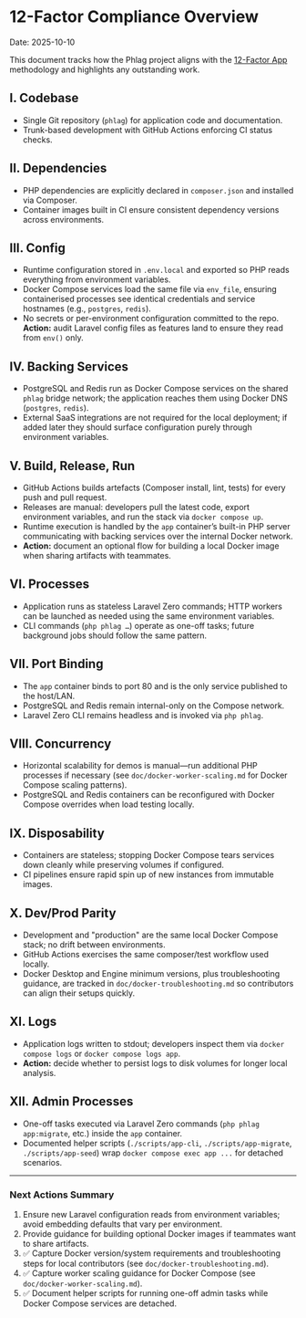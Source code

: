 # 12-Factor Compliance Overview

Date: 2025-10-10

This document tracks how the Phlag project aligns with the [12-Factor App](https://12factor.net/) methodology and highlights any outstanding work.

## I. Codebase

-   Single Git repository (`phlag`) for application code and documentation.
-   Trunk-based development with GitHub Actions enforcing CI status checks.

## II. Dependencies

-   PHP dependencies are explicitly declared in `composer.json` and installed via Composer.
-   Container images built in CI ensure consistent dependency versions across environments.

## III. Config

-   Runtime configuration stored in `.env.local` and exported so PHP reads everything from environment variables.
-   Docker Compose services load the same file via `env_file`, ensuring containerised processes see identical credentials and service hostnames (e.g., `postgres`, `redis`).
-   No secrets or per-environment configuration committed to the repo. **Action:** audit Laravel config files as features land to ensure they read from `env()` only.

## IV. Backing Services

-   PostgreSQL and Redis run as Docker Compose services on the shared `phlag` bridge network; the application reaches them using Docker DNS (`postgres`, `redis`).
-   External SaaS integrations are not required for the local deployment; if added later they should surface configuration purely through environment variables.

## V. Build, Release, Run

-   GitHub Actions builds artefacts (Composer install, lint, tests) for every push and pull request.
-   Releases are manual: developers pull the latest code, export environment variables, and run the stack via `docker compose up`.
-   Runtime execution is handled by the `app` container’s built-in PHP server communicating with backing services over the internal Docker network.
-   **Action:** document an optional flow for building a local Docker image when sharing artifacts with teammates.

## VI. Processes

-   Application runs as stateless Laravel Zero commands; HTTP workers can be launched as needed using the same environment variables.
-   CLI commands (`php phlag …`) operate as one-off tasks; future background jobs should follow the same pattern.

## VII. Port Binding

-   The `app` container binds to port 80 and is the only service published to the host/LAN.
-   PostgreSQL and Redis remain internal-only on the Compose network.
-   Laravel Zero CLI remains headless and is invoked via `php phlag`.

## VIII. Concurrency

-   Horizontal scalability for demos is manual—run additional PHP processes if necessary (see `doc/docker-worker-scaling.md` for Docker Compose scaling patterns).
-   PostgreSQL and Redis containers can be reconfigured with Docker Compose overrides when load testing locally.

## IX. Disposability

-   Containers are stateless; stopping Docker Compose tears services down cleanly while preserving volumes if configured.
-   CI pipelines ensure rapid spin up of new instances from immutable images.

## X. Dev/Prod Parity

-   Development and "production" are the same local Docker Compose stack; no drift between environments.
-   GitHub Actions exercises the same composer/test workflow used locally.
-   Docker Desktop and Engine minimum versions, plus troubleshooting guidance, are tracked in `doc/docker-troubleshooting.md` so contributors can align their setups quickly.

## XI. Logs

-   Application logs written to stdout; developers inspect them via `docker compose logs` or `docker compose logs app`.
-   **Action:** decide whether to persist logs to disk volumes for longer local analysis.

## XII. Admin Processes

-   One-off tasks executed via Laravel Zero commands (`php phlag app:migrate`, etc.) inside the `app` container.
-   Documented helper scripts (`./scripts/app-cli`, `./scripts/app-migrate`, `./scripts/app-seed`) wrap `docker compose exec app ...`
    for detached scenarios.

---

### Next Actions Summary

1. Ensure new Laravel configuration reads from environment variables; avoid embedding defaults that vary per environment.
2. Provide guidance for building optional Docker images if teammates want to share artifacts.
3. ✅ Capture Docker version/system requirements and troubleshooting steps for local contributors (see `doc/docker-troubleshooting.md`).
4. ✅ Capture worker scaling guidance for Docker Compose (see `doc/docker-worker-scaling.md`).
5. ✅ Document helper scripts for running one-off admin tasks while Docker Compose services are detached.
